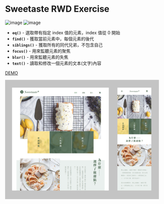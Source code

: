 # Sweetaste RWD Exercise
![image](https://img.shields.io/badge/RWD-exercise-blue.svg) 
![image](https://img.shields.io/badge/SASS-exercise-ff69b4.svg)

- **`eq()`** - 選取帶有指定 index 值的元素，index 值從 0 開始
- **`find()`** - 獲取當前元素中，每個元素的後代
- **`siblings()`** - 獲取所有的同代兄弟，不包含自己
- **`focus()`** - 用來監聽元素的聚焦
- **`blur()`** - 用來監聽元素的失焦
- **`text()`** - 讀取和修改一個元素的文本(文字)內容

[DEMO](https://jedchang.github.io/Sweetaste/)

![image](https://github.com/jedchang/Sweetaste/blob/master/preview.jpg)
